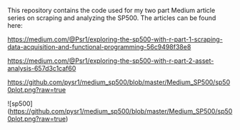 This repository contains the code used for my two part Medium article series on scraping and analyzing the SP500. The articles can be found here:

https://medium.com/@Psr1/exploring-the-sp500-with-r-part-1-scraping-data-acquisition-and-functional-programming-56c9498f38e8

https://medium.com/@Psr1/exploring-the-sp500-with-r-part-2-asset-analysis-657d3c1caf60

https://github.com/pysr1/medium_sp500/blob/master/Medium_SP500/sp500plot.png?raw=true


![sp500] (https://github.com/pysr1/medium_sp500/blob/master/Medium_SP500/sp500plot.png?raw=true)
